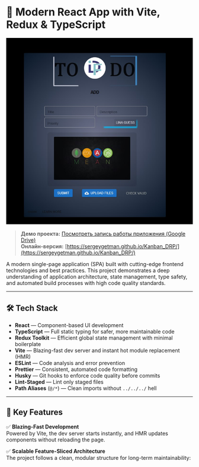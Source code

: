 # 🚀 Modern React App with Vite, Redux & TypeScript

![Скриншот](./screenshots/screenshot_1.jpg)
> **Демо проекта:** [Посмотреть запись работы приложения (Google Drive)](https://drive.google.com/file/d/1Rl250cPc7a2qsdBrzZlE90b0p1UFvk7N/view?usp=sharing)  
> **Онлайн-версия:** [https://sergeygetman.github.io/Kanban_DRP/](https://sergeygetman.github.io/Kanban_DRP/)
> 
> 
> 
A modern single-page application (SPA) built with cutting-edge frontend technologies and best practices. This project demonstrates a deep understanding of application architecture, state management, type safety, and automated build processes with high code quality standards.

---

## 🛠️ Tech Stack

- **React** — Component-based UI development
- **TypeScript** — Full static typing for safer, more maintainable code
- **Redux Toolkit** — Efficient global state management with minimal boilerplate
- **Vite** — Blazing-fast dev server and instant hot module replacement (HMR)
- **ESLint** — Code analysis and error prevention
- **Prettier** — Consistent, automated code formatting
- **Husky** — Git hooks to enforce code quality before commits
- **Lint-Staged** — Lint only staged files
- **Path Aliases** (`@/*`) — Clean imports without `../../../` hell

---

## 🌟 Key Features

✅ **Blazing-Fast Development**  
Powered by Vite, the dev server starts instantly, and HMR updates components without reloading the page.

✅ **Scalable Feature-Sliced Architecture**  
The project follows a clean, modular structure for long-term maintainability: